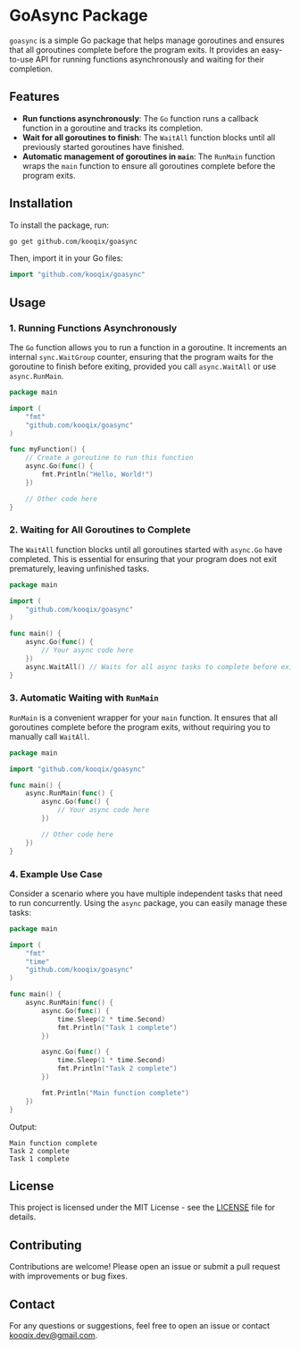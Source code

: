 # GoAsync Package

`goasync` is a simple Go package that helps manage goroutines and ensures that all goroutines complete before the program exits. It provides an easy-to-use API for running functions asynchronously and waiting for their completion.

## Features

-   **Run functions asynchronously**: The `Go` function runs a callback function in a goroutine and tracks its completion.
-   **Wait for all goroutines to finish**: The `WaitAll` function blocks until all previously started goroutines have finished.
-   **Automatic management of goroutines in `main`**: The `RunMain` function wraps the `main` function to ensure all goroutines complete before the program exits.

## Installation

To install the package, run:

```bash
go get github.com/kooqix/goasync
```

Then, import it in your Go files:

```go
import "github.com/kooqix/goasync"
```

## Usage

### 1. Running Functions Asynchronously

The `Go` function allows you to run a function in a goroutine. It increments an internal `sync.WaitGroup` counter, ensuring that the program waits for the goroutine to finish before exiting, provided you call `async.WaitAll` or use `async.RunMain`.

```go
package main

import (
	"fmt"
	"github.com/kooqix/goasync"
)

func myFunction() {
	// Create a goroutine to run this function
	async.Go(func() {
		fmt.Println("Hello, World!")
	})

	// Other code here
}
```

### 2. Waiting for All Goroutines to Complete

The `WaitAll` function blocks until all goroutines started with `async.Go` have completed. This is essential for ensuring that your program does not exit prematurely, leaving unfinished tasks.

```go
package main

import (
	"github.com/kooqix/goasync"
)

func main() {
	async.Go(func() {
		// Your async code here
	})
	async.WaitAll() // Waits for all async tasks to complete before exiting
}
```

### 3. Automatic Waiting with `RunMain`

`RunMain` is a convenient wrapper for your `main` function. It ensures that all goroutines complete before the program exits, without requiring you to manually call `WaitAll`.

```go
package main

import "github.com/kooqix/goasync"

func main() {
	async.RunMain(func() {
		async.Go(func() {
			// Your async code here
		})

		// Other code here
	})
}
```

### 4. Example Use Case

Consider a scenario where you have multiple independent tasks that need to run concurrently. Using the `async` package, you can easily manage these tasks:

```go
package main

import (
	"fmt"
	"time"
	"github.com/kooqix/goasync"
)

func main() {
	async.RunMain(func() {
		async.Go(func() {
			time.Sleep(2 * time.Second)
			fmt.Println("Task 1 complete")
		})

		async.Go(func() {
			time.Sleep(1 * time.Second)
			fmt.Println("Task 2 complete")
		})

		fmt.Println("Main function complete")
	})
}
```

Output:

```plaintext
Main function complete
Task 2 complete
Task 1 complete
```

## License

This project is licensed under the MIT License - see the [LICENSE](LICENSE) file for details.

## Contributing

Contributions are welcome! Please open an issue or submit a pull request with improvements or bug fixes.

## Contact

For any questions or suggestions, feel free to open an issue or contact [kooqix.dev@gmail.com](mailto:kooqix.dev@gmail.com).
